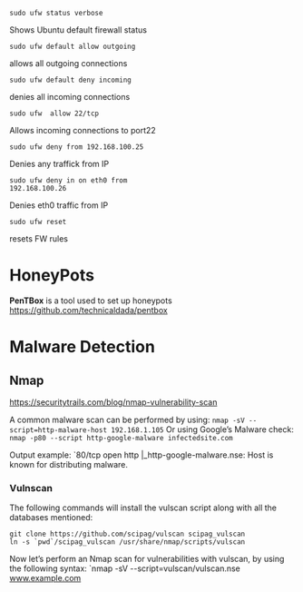 ```shell-session
sudo ufw status verbose
```
Shows Ubuntu default firewall status
```shell-session
sudo ufw default allow outgoing
```
allows all outgoing connections
```shell-session
sudo ufw default deny incoming
```
denies all incoming connections
```shell-session
sudo ufw  allow 22/tcp
```
Allows incoming connections to port22
```shell-session
sudo ufw deny from 192.168.100.25
```
Denies any traffick from IP
```
sudo ufw deny in on eth0 from
192.168.100.26
```
Denies eth0 traffic from IP
```shell-session
sudo ufw reset
```
resets FW rules

# HoneyPots

**PenTBox** is a tool used to set up honeypots
https://github.com/technicaldada/pentbox

# Malware Detection

## Nmap

https://securitytrails.com/blog/nmap-vulnerability-scan

A common malware scan can be performed by using:
`nmap -sV --script=http-malware-host 192.168.1.105`
Or using Google’s Malware check:
`nmap -p80 --script http-google-malware infectedsite.com`

Output example:
`80/tcp open  http |_http-google-malware.nse: Host is known for distributing malware.

### Vulnscan 
The following commands will install the vulscan script along with all the databases mentioned:
```
git clone https://github.com/scipag/vulscan scipag_vulscan
ln -s `pwd`/scipag_vulscan /usr/share/nmap/scripts/vulscan
```
Now let’s perform an Nmap scan for vulnerabilities with vulscan, by using the following syntax:
`nmap -sV --script=vulscan/vulscan.nse www.example.com


